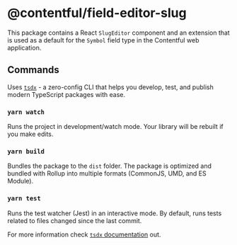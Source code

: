 # @contentful/field-editor-slug

This package contains a React `SlugEditor` component and an extension that is used as a default for the `Symbol` field type in the Contentful web application.

## Commands

Uses [`tsdx`](https://github.com/palmerhq/tsdx) - a zero-config CLI that helps you develop, test, and publish modern TypeScript packages with ease.

### `yarn watch`

Runs the project in development/watch mode. Your library will be rebuilt if you make edits.

### `yarn build`

Bundles the package to the `dist` folder.
The package is optimized and bundled with Rollup into multiple formats (CommonJS, UMD, and ES Module).

### `yarn test`

Runs the test watcher (Jest) in an interactive mode.
By default, runs tests related to files changed since the last commit.

For more information check [`tsdx` documentation](https://github.com/palmerhq/tsdx) out.
